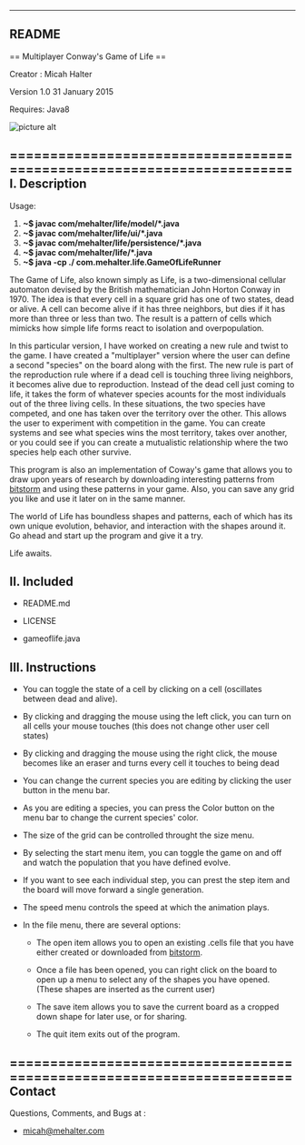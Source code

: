 ------
README
------

== Multiplayer Conway's Game of Life ==

Creator : Micah Halter

Version 1.0  31 January 2015

Requires: Java8

![picture alt](https://lh3.googleusercontent.com/-2Yh8ItEcTQQ/VMxs3m3Na5I/AAAAAAAAeWk/R-cyDb0sitE/w720-h746-no/game%2Bof%2Blife.png "Image of the game running.")

======================================================================
I. Description
--------------

Usage:

1. **~$ javac com/mehalter/life/model/*.java**
2. **~$ javac com/mehalter/life/ui/*.java**
3. **~$ javac com/mehalter/life/persistence/*.java**
4. **~$ javac com/mehalter/life/*.java**
5. **~$ java -cp ./ com.mehalter.life.GameOfLifeRunner**



The Game of Life, also known simply as Life, is a two-dimensional
cellular automaton devised by the British mathematician John Horton
Conway in 1970. The idea is that every cell in a square grid has one
of two states, dead or alive. A cell can become alive if it has three neighbors, but dies if it has more than three or less than two. The
result is a pattern of cells which mimicks how simple life forms react
to isolation and overpopulation.

In this particular version, I have worked on creating a new rule and
twist to the game. I have created a "multiplayer" version where the
user can define a second "species" on the board along with the first.
The new rule is part of the reproduction rule where if a dead cell is
touching three living neighbors, it becomes alive due to reproduction.
Instead of the dead cell just coming to life, it takes the form of
whatever species acounts for the most individuals out of the three
living cells. In these situations, the two species have competed, and
one has taken over the territory over the other. This allows the user
to experiment with competition in the game. You can create systems
and see what species wins the most territory, takes over another, or
you could see if you can create a mutualistic relationship where the
two species help each other survive.

This program is also an implementation of Coway's game that allows you
to draw upon years of research by downloading interesting patterns
from [bitstorm](http://www.bitstorm.org/gameoflife/lexicon/) and using
these patterns in your game. Also, you can save any grid you like and
use it later on in the same manner.

The world of Life has boundless shapes and patterns, each of which
has its own unique evolution, behavior, and interaction with the shapes
around it. Go ahead and start up the program and give it a try.

Life awaits.

II. Included
------------

- README.md

- LICENSE

- gameoflife.java

III. Instructions
-----------------

- You can toggle the state of a cell by clicking on a cell
  (oscillates between dead and alive).

- By clicking and dragging the mouse using the left click, you can
  turn on all cells your mouse touches (this does not change other
  user cell states)

- By clicking and dragging the mouse using the right click, the mouse
  becomes like an eraser and turns every cell it touches to being dead

- You can change the current species you are editing by clicking the
  user button in the menu bar.

- As you are editing a species, you can press the Color button on the
  menu bar to change the current species' color.

- The size of the grid can be controlled throught the size menu.

- By selecting the start menu item, you can toggle the game on and off
  and watch the population that you have defined evolve.

- If you want to see each individual step, you can prest the step item
  and the board will move forward a single generation.

- The speed menu controls the speed at which the animation plays.

- In the file menu, there are several options:

    - The open item allows you to open an existing .cells file that
      you have either created or downloaded from [bitstorm](http://www.bitstorm.org/gameoflife/lexicon/).

    - Once a file has been opened, you can right click on the board
      to open up a menu to select any of the shapes you have opened.
      (These shapes are inserted as the current user)

    - The save item allows you to save the current board as a cropped
      down shape for later use, or for sharing.

    - The quit item exits out of the program.


======================================================================
Contact
-------


Questions, Comments, and Bugs at :

-   micah@mehalter.com
